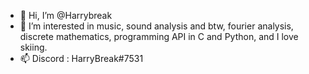 - 👋 Hi, I’m @Harrybreak
- 👀 I’m interested in music, sound analysis and btw, fourier analysis, discrete mathematics, programming API in C and Python, and I love skiing.
- 📫 Discord : HarryBreak#7531

<!---
Harrybreak/Harrybreak is a ✨ special ✨ repository because its `README.md` (this file) appears on your GitHub profile.
You can click the Preview link to take a look at your changes.
--->

